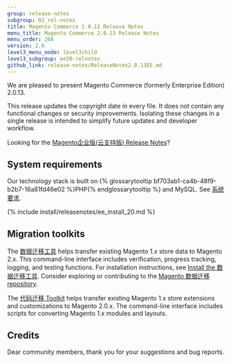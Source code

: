```yaml
---
group: release-notes
subgroup: 02_rel-notes
title: Magento Commerce 2.0.13 Release Notes
menu_title: Magento Commerce 2.0.13 Release Notes
menu_order: 266
version: 2.0
level3_menu_node: level3child
level3_subgroup: ee20-relnotes 
github_link: release-notes/ReleaseNotes2.0.13EE.md
---
```


We are pleased to present Magento Commerce (formerly Enterprise Edition) 2.0.13. 

<div class="bs-callout bs-callout-warning" markdown="1">
This release updates the copyright date in every file. It does not contain any functional changes or security improvements. Isolating these changes in a single release is intended to simplify future updates and developer workflow.
</div>


Looking for the <a href="http://devdocs.magento.com/guides/v2.1/cloud/release-notes/CloudReleaseNotes.html" target="_blank">Magento企业版(云支持版)  Release Notes</a>?


## System requirements
Our technology stack is built on {% glossarytooltip bf703ab1-ca4b-48f9-b2b7-16a81fd46e02 %}PHP{% endglossarytooltip %} and MySQL. See
<a href="{{ page.baseurl }}/install-gde/system-requirements.html" target="_blank">系统要求</a>.


{% include install/releasenotes/ee_install_20.md %}



## Migration toolkits
The <a href="{{ page.baseurl }}/migration/migration-migrate.html" target="_blank">数据迁移工具</a> helps transfer existing Magento 1.x store data to Magento 2.x. This command-line interface includes verification, progress tracking, logging, and testing functions. For installation instructions, see  <a href="{{ page.baseurl }}/migration/migration-tool-install.html" target="_blank">Install the 数据迁移工具</a>. Consider exploring or contributing to the <a href="https://github.com/magento/data-migration-tool" target="_blank"> Magento 数据迁移 repository</a>.

The <a href="https://github.com/magento/code-migration" target="_blank">代码迁移 Toolkit</a> helps transfer existing Magento 1.x store extensions and customizations to Magento 2.0.x. The command-line interface includes scripts for converting Magento 1.x modules and layouts.

## Credits

Dear community members, thank you for your suggestions and bug reports.
